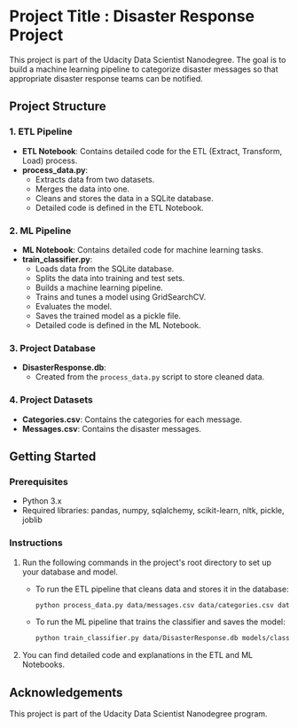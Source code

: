 # Project Title : Disaster Response Project

This project is part of the Udacity Data Scientist Nanodegree. The goal is to build a machine learning pipeline to categorize disaster messages so that appropriate disaster response teams can be notified.

## Project Structure

### 1. ETL Pipeline
- **ETL Notebook**: Contains detailed code for the ETL (Extract, Transform, Load) process.
- **process_data.py**: 
  - Extracts data from two datasets.
  - Merges the data into one.
  - Cleans and stores the data in a SQLite database.
  - Detailed code is defined in the ETL Notebook.

### 2. ML Pipeline
- **ML Notebook**: Contains detailed code for machine learning tasks.
- **train_classifier.py**: 
  - Loads data from the SQLite database.
  - Splits the data into training and test sets.
  - Builds a machine learning pipeline.
  - Trains and tunes a model using GridSearchCV.
  - Evaluates the model.
  - Saves the trained model as a pickle file.
  - Detailed code is defined in the ML Notebook.

### 3. Project Database
- **DisasterResponse.db**: 
  - Created from the `process_data.py` script to store cleaned data.

### 4. Project Datasets
- **Categories.csv**: Contains the categories for each message.
- **Messages.csv**: Contains the disaster messages.

## Getting Started

### Prerequisites
- Python 3.x
- Required libraries: pandas, numpy, sqlalchemy, scikit-learn, nltk, pickle, joblib

### Instructions
1. Run the following commands in the project's root directory to set up your database and model.

    - To run the ETL pipeline that cleans data and stores it in the database:
      ```sh
      python process_data.py data/messages.csv data/categories.csv data/DisasterResponse.db
      ```

    - To run the ML pipeline that trains the classifier and saves the model:
      ```sh
      python train_classifier.py data/DisasterResponse.db models/classifier.pkl
      ```

2. You can find detailed code and explanations in the ETL and ML Notebooks.

## Acknowledgements
This project is part of the Udacity Data Scientist Nanodegree program.
